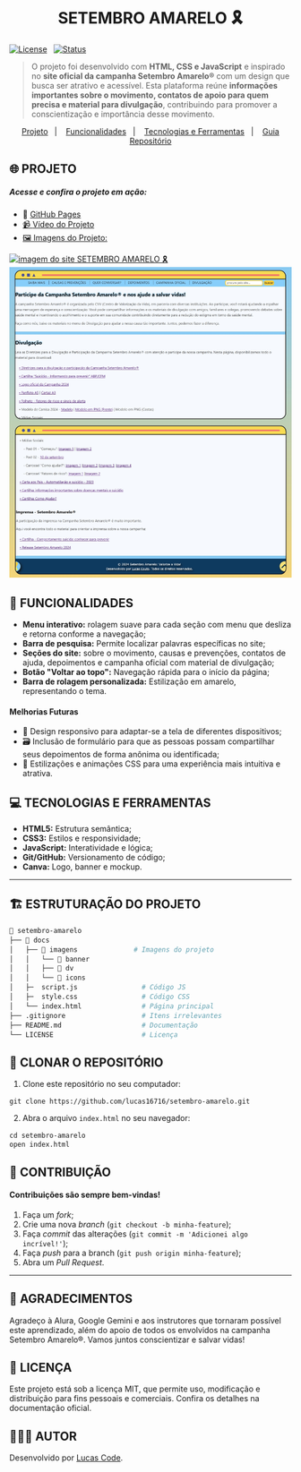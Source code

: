 <h1 align="center">SETEMBRO AMARELO 🎗️</h1>

<div>
  
[![License](https://img.shields.io/badge/Licença-MIT-yellow)](./LICENSE)&nbsp;&nbsp;
[![Status](https://img.shields.io/badge/Status-Desenvolvendo_melhorias-blue)]()

</div>
 
> O projeto foi desenvolvido com **HTML, CSS e JavaScript** e inspirado no **site oficial da campanha Setembro Amarelo®** com um design que busca ser atrativo e acessível. Esta plataforma reúne **informações importantes sobre o movimento, contatos de apoio para quem precisa e material para divulgação**, contribuindo para promover a conscientização e importância desse movimento.

<p align="center">
  <a href="#-projeto">Projeto</a>&nbsp;&nbsp;&nbsp;|&nbsp;&nbsp;&nbsp;
  <a href="#-funcionalidades">Funcionalidades</a>&nbsp;&nbsp;&nbsp;|&nbsp;&nbsp;&nbsp;
  <a href="#-tecnologias-e-ferramentas">Tecnologias e Ferramentas</a>&nbsp;&nbsp;&nbsp;|&nbsp;&nbsp;&nbsp;
  <a href="#-estruturação-do-projeto">Guia Repositório</a>
</p>

<h2>🌐 PROJETO</h2>
<h5>Acesse e confira o projeto em ação:</h5>

- 🔗 <a href="https://lucas16716.github.io/setembro-amarelo/">GitHub Pages
- 📹 <a href="https://drive.google.com/file/d/1gq1bJRB8ZH7NV1mHLzFkXgGT-SVYWEil/view?usp=sharing">Vídeo do Projeto
- 🖼️ Imagens do Projeto:

<div align="left">
  
   <a target="_blank" href="https://lucas16716.github.io/setembro-amarelo/">
   <img href="https://lucas16716.github.io/setembro-amarelo/" src="./docs/images/dv/mockup1.jpg" alt="imagem do site SETEMBRO AMARELO 🎗️">
   </a>

   <a target="_blank" href="https://lucas16716.github.io/setembro-amarelo/">
   <img href="https://lucas16716.github.io/setembro-amarelo/" src="./docs/images/dv/mockup2.jpg" alt="imagem do site SETEMBRO AMARELO 🎗️">
   </a>
   
 </div>

 <h2>🚀 FUNCIONALIDADES</h2>

- **Menu interativo:** rolagem suave para cada seção com menu que desliza e retorna conforme a navegação;
- **Barra de pesquisa:** Permite localizar palavras específicas no site;
- **Seções do site:** sobre o movimento, causas e prevenções, contatos de ajuda, depoimentos e campanha oficial com material de divulgação;
- **Botão "Voltar ao topo":** Navegação rápida para o início da página;
- **Barra de rolagem personalizada:** Estilização em amarelo, representando o tema.

<h4>Melhorias Futuras</h4>

- 📲 Design responsivo para adaptar-se a tela de diferentes dispositivos;
- 🗃️ Inclusão de formulário para que as pessoas possam compartilhar seus depoimentos de forma anônima ou identificada;
- 🎨 Estilizações e animações CSS para uma experiência mais intuitiva e atrativa.

<h2>💻 TECNOLOGIAS E FERRAMENTAS</h2>

- **HTML5:** Estrutura semântica;
- **CSS3:** Estilos e responsividade;
- **JavaScript:** Interatividade e lógica;
- **Git/GitHub:** Versionamento de código;
- **Canva:** Logo, banner e mockup.

---

<h2>🏗 ESTRUTURAÇÃO DO PROJETO</h2>

```bash
📁 setembro-amarelo
├── 📁 docs
│   ├── 📂 imagens              # Imagens do projeto
│   │   └── 📂 banner
│   │   ├── 📂 dv
│   │   └── 📂 icons
│   ├─  script.js                # Código JS
│   ├─  style.css                # Código CSS
│   └── index.html               # Página principal
├── .gitignore                   # Itens irrelevantes
├── README.md                    # Documentação
└── LICENSE                      # Licença
```

<h2>👥 CLONAR O REPOSITÓRIO</h2>

1. Clone este repositório no seu computador:

```
git clone https://github.com/lucas16716/setembro-amarelo.git
```

2. Abra o arquivo `index.html` no seu navegador:

```
cd setembro-amarelo
open index.html
```

<h2>🤝 CONTRIBUIÇÃO</h2>
<h4>Contribuições são sempre bem-vindas!</h4>

1. Faça um _fork_;
2. Crie uma nova _branch_ (`git checkout -b minha-feature`);
3. Faça _commit_ das alterações (`git commit -m 'Adicionei algo incrível!'`);
4. Faça _push_ para a branch (`git push origin minha-feature`);
5. Abra um _Pull Request_.

---

<h2>💬 AGRADECIMENTOS</h2>
Agradeço à Alura, Google Gemini e aos instrutores que tornaram possível este aprendizado, além do apoio de todos os envolvidos na campanha Setembro Amarelo®. Vamos juntos conscientizar e salvar vidas!

<h2>📝 LICENÇA</h2>
<p>Este projeto está sob a licença MIT, que permite uso, modificação e distribuição para fins pessoais e comerciais. Confira os detalhes na documentação oficial.</p>

<h2>🧑🏻‍💻 AUTOR </h2>
<p>Desenvolvido por <a href="https://lucaslinkverse.vercel.app/">Lucas Code<a/>.</p>
